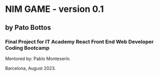# NIM GAME - version 0.1
## by Pato Bottos

### Final Project for IT Academy React Front End Web Developer Coding Bootcamp 
Mentored by: Pablo Monteserín.

Barcelona, August 2023.
